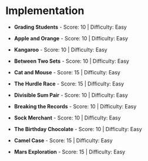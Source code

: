 # Implementation

<!--
<p align="center">
    <img src="https://raw.githubusercontent.com/dwyl/repo-badges/master/highresPNGs/build-passing.png" alt="Building Passing" height=20>
    <img src="https://raw.githubusercontent.com/dwyl/repo-badges/master/highresPNGs/coverage-100.png" alt="Coverage 100"  height=20>
</p>
-->


* **Grading Students** - Score: 10 | Difficulty: Easy

* **Apple and Orange** - Score: 10 | Difficulty: Easy

* **Kangaroo** - Score: 10 | Difficulty: Easy

* **Between Two Sets** - Score: 10 | Difficulty: Easy

* **Cat and Mouse** - Score: 15 | Difficulty: Easy

* **The Hurdle Race** - Score: 15 | Difficulty: Easy

* **Divisible Sum Pair** - Score: 10 | Difficulty: Easy

* **Breaking the Records** - Score: 10 | Difficulty: Easy

* **Sock Merchant** - Score: 10 | Difficulty: Easy

* **The Birthday Chocolate** - Score: 10 | Difficulty: Easy

* **Camel Case** - Score: 15 | Difficulty: Easy

* **Mars Exploration** - Score: 15 | Difficulty: Easy


